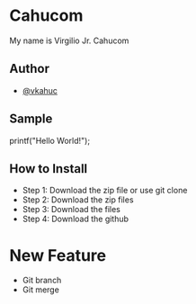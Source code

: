 # Cahucom
My name is Virgilio Jr. Cahucom  
## Author
* [@vkahuc](http://github.com/vkahuc)
## Sample
printf("Hello World!");
## How to Install
* Step 1: Download the zip file or use git clone 
* Step 2: Download the zip files 
* Step 3: Download the files 
* Step 4: Download the github 
# New Feature
* Git branch
* Git merge



